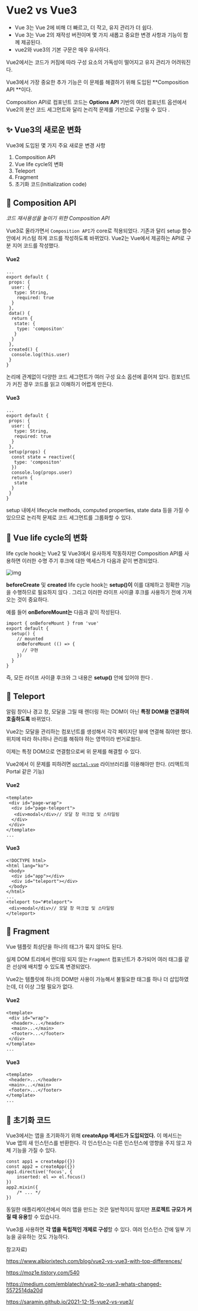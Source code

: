 # Vue2 vs Vue3

- Vue 3는 Vue 2에 비해 더 빠르고, 더 작고, 유지 관리가 더 쉽다.
- Vue 3는 Vue 2의 재작성 버전이며 몇 가지 새롭고 중요한 변경 사항과 기능이 함께 제공된다.
- vue2와 vue3의 기본 구문은 매우 유사하다.

Vue2에서는 코드가 커짐에 따라 구성 요소의 가독성이 떨어지고 유지 관리가 어려워진다. 

Vue3에서 가장 중요한 추가 기능은 이 문제를 해결하기 위해 도입된 **Composition API **이다. 

Composition API로 컴포넌트 코드는  **Options API** 기반의 여러 컴포넌트 옵션에서 Vue2의 분산 코드 세그먼트와 달리 논리적 문제를 기반으로 구성될 수 있다 .



##  ✨ Vue3의 새로운 변화

Vue3에 도입된 몇 가지 주요 새로운 변경 사항

1. Composition API
2. Vue life cycle의 변화
3. Teleport
4. Fragment
5. 초기화 코드(Initialization code)



## 🔎 Composition API

*코드 재사용성을 높이기 위한 Composition API* 

Vue3로 올라가면서 `Composition API`가 core로 적용되었다. 기존과 달리 setup 함수 안에서 커스텀 하게 코드를 작성하도록 바뀌었다. Vue2는 Vue에서 제공하는 API로 구분 지어 코드를 작성했다.

#### Vue2

```vue
...
export default {
 props: {
  user: {
   type: String,
    required: true
  }
 },
 data() {
  return {
   state: {
    type: 'compositon'
   }
  }
 },
 created() {
  console.log(this.user)
 }
}
```

논리에 관계없이 다양한 코드 세그먼트가 여러 구성 요소 옵션에 흩어져 있다. 컴포넌트가 커진 경우 코드를 읽고 이해하기 어렵게 만든다.

#### Vue3

```vue
...
export default {
 props: {
  user: {
   type: String,
   required: true
  }
 },
 setup(props) {
  const state = reactive({
   type: 'compositon'
  })
  console.log(props.user)
  return {
   state
  } 
 }
}
```

setup 내에서 lifecycle methods, computed properties, state data 등을 가질 수 있으므로 논리적 문제로 코드 세그먼트를 그룹화할 수 있다.



## 🔎 Vue life cycle의 변화

life cycle hook는 Vue2 및 Vue3에서 유사하게 작동하지만 Composition API를 사용하면 이러한 수명 주기 후크에 대한 액세스가 다음과 같이 변경되었다.

![img](https://miro.medium.com/v2/resize:fit:645/1*ebI7VwCyxFPksX_ZULJ5Rw.png)

**beforeCreate** 및 **created** life cycle hook는 **setup()이** 이를 대체하고 정확한 기능을 수행하므로 필요하지 않다 . 그리고 이러한 라이프 사이클 후크를 사용하기 전에 가져오는 것이 중요하다.

예를 들어 **onBeforeMount는** 다음과 같이 작성된다.

```vue
import { onBeforeMount } from 'vue' 
export default { 
  setup() { 
    // mounted 
    onBeforeMount (() => { 
      // 구현 
    }) 
  } 
}
```

즉, 모든 라이프 사이클 후크와 그 내용은 **setup()** 안에 있어야 한다 .



## 🔎 Teleport

알림 창이나 경고 창, 모달을 그릴 때 렌더링 하는 DOM이 아닌 **특정 DOM을 연결하여 호출하도록** 바뀌었다. 

Vue2는 모달을 관리하는 컴포넌트를 생성해서 각각 페이지단 뷰에 연결해 줘야만 했다. 위치에 따라 하나하나 관리를 해줘야 하는 영역이라 번거로웠다. 

이제는 특정 DOM으로 연결함으로써 위 문제를 해결할 수 있다. 

Vue2에서 이 문제를 피하려면 [`portal-vue`](https://github.com/LinusBorg/portal-vue) 라이브러리를 이용해야만 한다. (리액트의 Portal 같은 기능)

#### Vue2

```
<template>
 <div id="page-wrap">
  <div id="page-teleport">
   <div>modal</div>// 모달 창 마크업 및 스타일링
  </div>
 </div>
</template>
...
```

#### Vue3

```
<!DOCTYPE html>
<html lang="ko">
 <body>
  <div id="app"></div>
  <div id="teleport"></div>
 </body>
</html>
...
<teleport to="#teleport">
 <div>modal</div>// 모달 창 마크업 및 스타일링
</teleport>
```





## 🔎 Fragment

 Vue 템플릿 최상단을 하나의 태그가 묶지 않아도 된다. 

실제 DOM 트리에서 렌더링 되지 않는 `Fragment` 컴포넌트가 추가되어 여러 태그를 같은 선상에 배치할 수 있도록 변경되었다. 

Vue2는 템플릿에 하나의 DOM만 사용이 가능해서 불필요한 태그를 하나 더 삽입하였는데, 더 이상 그럴 필요가 없다.

#### Vue2

```
<template>
 <div id="wrap">
  <header>...</header>
  <main>...</main>
  <footer>...</footer>
 </div>
</template>
...
```

#### Vue3

```
<template>
 <header>...</header>
 <main>...</main>
 <footer>...</footer>
</template>
...
```



## 🔎 초기화 코드

Vue3에서는 앱을 초기화하기 위해 **createApp 메서드가 도입되었다.** 이 메서드는 Vue 앱의 새 인스턴스를 반환한다. 각 인스턴스는 다른 인스턴스에 영향을 주지 않고 자체 기능을 가질 수 있다.

```vue
const app1 = createApp({})
const app2 = createApp({})
app1.directive('focus', {
    inserted: el => el.focus()
})
app2.mixin({
    /* ... */
})
```

동일한 애플리케이션에서 여러 앱을 만드는 것은 일반적이지 않지만 **프로젝트 규모가 커질 때 유용**할 수 있습니다. 

Vue3를 사용하면 **각 앱을 독립적인 개체로 구성**할 수 있다. 여러 인스턴스 간에 일부 기능을 공유하는 것도 가능하다.





참고자료)

https://www.albiorixtech.com/blog/vue2-vs-vue3-with-top-differences/

https://moz1e.tistory.com/540

https://medium.com/emblatech/vue2-to-vue3-whats-changed-5572514da20d

https://saramin.github.io/2021-12-15-vue2-vs-vue3/